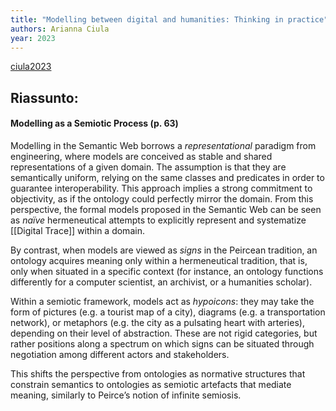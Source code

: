 ```yaml
---
title: "Modelling between digital and humanities: Thinking in practice"
authors: Arianna Ciula
year: 2023
---
```

[ciula2023](zotero://select/items/@ciula2023)

## Riassunto:

#### Modelling as a Semiotic Process (p. 63)

Modelling in the Semantic Web borrows a _representational_ paradigm from engineering, where models are conceived as stable and shared representations of a given domain. The assumption is that they are semantically uniform, relying on the same classes and predicates in order to guarantee interoperability. This approach implies a strong commitment to objectivity, as if the ontology could perfectly mirror the domain. From this perspective, the formal models proposed in the Semantic Web can be seen as _naïve_ hermeneutical attempts to explicitly represent and systematize [[Digital Trace]] within a domain.

By contrast, when models are viewed as _signs_ in the Peircean tradition, an ontology acquires meaning only within a hermeneutical tradition, that is, only when situated in a specific context (for instance, an ontology functions differently for a computer scientist, an archivist, or a humanities scholar).

Within a semiotic framework, models act as _hypoicons_: they may take the form of pictures (e.g. a tourist map of a city), diagrams (e.g. a transportation network), or metaphors (e.g. the city as a pulsating heart with arteries), depending on their level of abstraction. These are not rigid categories, but rather positions along a spectrum on which signs can be situated through negotiation among different actors and stakeholders.

This shifts the perspective from ontologies as normative structures that constrain semantics to ontologies as semiotic artefacts that mediate meaning, similarly to Peirce’s notion of infinite semiosis.

